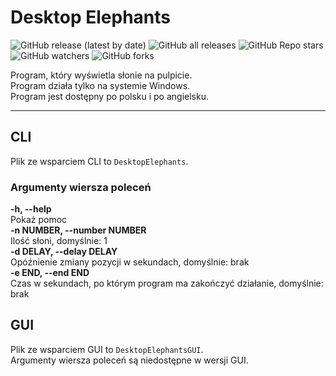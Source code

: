 # Desktop Elephants

![GitHub release (latest by date)](https://img.shields.io/github/v/release/bartekl1/DesktopElephants?style=flat-square)
![GitHub all releases](https://img.shields.io/github/downloads/bartekl1/DesktopElephants/total?style=flat-square)
![GitHub Repo stars](https://img.shields.io/github/stars/bartekl1/DesktopElephants?style=flat-square)
![GitHub watchers](https://img.shields.io/github/watchers/bartekl1/DesktopElephants?style=flat-square)
![GitHub forks](https://img.shields.io/github/forks/bartekl1/DesktopElephants?style=flat-square)

Program, który wyświetla słonie na pulpicie. \
Program działa tylko na systemie Windows. \
Program jest dostępny po polsku i po angielsku.

---

## CLI
Plik ze wsparciem CLI to `DesktopElephants`.

### Argumenty wiersza poleceń
**-h, --help** \
Pokaż pomoc \
**-n NUMBER, --number NUMBER** \
Ilość słoni, domyślnie: 1 \
**-d DELAY, --delay DELAY** \
Opóźnienie zmiany pozycji w sekundach, domyślnie: brak \
**-e END, --end END** \
Czas w sekundach, po którym program ma zakończyć działanie, domyślnie: brak

## GUI
Plik ze wsparciem GUI to `DesktopElephantsGUI`. \
Argumenty wiersza poleceń są niedostępne w wersji GUI.
